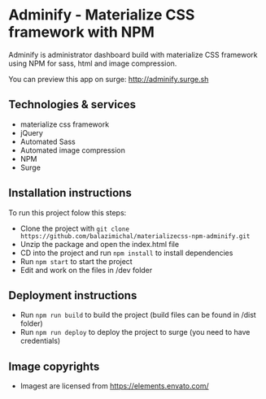 # Adminify - Materialize CSS framework with NPM

Adminify is administrator dashboard build with materialize CSS framework using NPM for sass, html and image compression.

You can preview this app on surge: http://adminify.surge.sh

## Technologies & services

- materialize css framework
- jQuery
- Automated Sass
- Automated image compression
- NPM
- Surge

## Installation instructions

To run this project folow this steps:

- Clone the project with `git clone https://github.com/balazimichal/materializecss-npm-adminify.git`
- Unzip the package and open the index.html file
- CD into the project and run `npm install` to install dependencies
- Run `npm start` to start the project
- Edit and work on the files in /dev folder

## Deployment instructions

- Run `npm run build` to build the project (build files can be found in /dist folder)
- Run `npm run deploy` to deploy the project to surge (you need to have credentials)

## Image copyrights

- Imagest are licensed from https://elements.envato.com/
